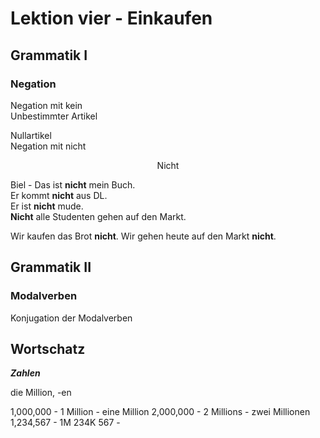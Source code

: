 # Lektion vier  - Einkaufen
## Grammatik I
### Negation
Negation mit kein <br>
Unbestimmter Artikel <br>

Nullartikel <br>
Negation mit nicht <br>

<center>Nicht</center>

Biel -
Das ist **nicht** mein Buch. <br>
Er kommt **nicht** aus DL. <br>
Er ist **nicht** mude. <br>
**Nicht** alle Studenten gehen auf den Markt. <br>

Wir kaufen das Brot **nicht**.
Wir gehen heute auf den Markt **nicht**.

## Grammatik II
### Modalverben
Konjugation der Modalverben


## Wortschatz
***Zahlen***

die Million, -en

1,000,000 - 1 Million - eine Million
2,000,000 - 2 Millions - zwei Millionen
1,234,567 - 1M 234K 567 -
